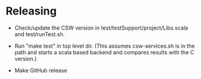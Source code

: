# Releasing

* Check/update the CSW version in test/testSupport/project/Libs.scala and test/runTest.sh.

* Run "make test" in top level dir.
  (This assumes csw-services.sh is in the path and starts a scala based backend and compares results with the C version.)
 
* Make GitHub release

